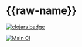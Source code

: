 # {{raw-name}}


[![clojars badge](https://img.shields.io/clojars/v/{{raw-name}}.svg?style=flat-square)](https://clojars.org/{{raw-name}})


[![Main CI](https://github.com/{{raw-name}}/actions/workflows/main.yml/badge.svg)](https://github.com/{{raw-name}}/actions/workflows/main.yml)


<!-- footer -->
